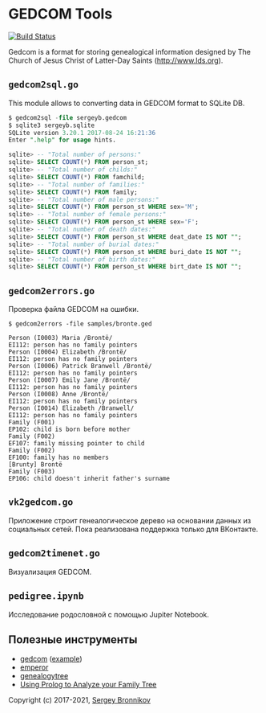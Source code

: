 # GEDCOM Tools

[![Build
Status](https://travis-ci.org/ligurio/gedcom-tools.svg?branch=master)](https://travis-ci.org/ligurio/gedcom-tools)

Gedcom is a format for storing genealogical information designed by The Church
of Jesus Christ of Latter-Day Saints (http://www.lds.org).

## `gedcom2sql.go`

This module allows to converting data in GEDCOM format to SQLite DB.

```sql
$ gedcom2sql -file sergeyb.gedcom
$ sqlite3 sergeyb.sqlite
SQLite version 3.20.1 2017-08-24 16:21:36
Enter ".help" for usage hints.

sqlite> -- "Total number of persons:"
sqlite> SELECT COUNT(*) FROM person_st;
sqlite> -- "Total number of childs:"
sqlite> SELECT COUNT(*) FROM famchild;
sqlite> -- "Total number of families:"
sqlite> SELECT COUNT(*) FROM family;
sqlite> -- "Total number of male persons:"
sqlite> SELECT COUNT(*) FROM person_st WHERE sex='M';
sqlite> -- "Total number of female persons:"
sqlite> SELECT COUNT(*) FROM person_st WHERE sex='F';
sqlite> -- "Total number of death dates:"
sqlite> SELECT COUNT(*) FROM person_st WHERE deat_date IS NOT "";
sqlite> -- "Total number of burial dates:"
sqlite> SELECT COUNT(*) FROM person_st WHERE buri_date IS NOT "";
sqlite> -- "Total number of birth dates:"
sqlite> SELECT COUNT(*) FROM person_st WHERE birt_date IS NOT "";
```

## `gedcom2errors.go`

Проверка файла GEDCOM на ошибки.

```
$ gedcom2errors -file samples/bronte.ged

Person (I0003) Maria /Brontë/
EI112: person has no family pointers
Person (I0004) Elizabeth /Brontë/
EI112: person has no family pointers
Person (I0006) Patrick Branwell /Brontë/
EI112: person has no family pointers
Person (I0007) Emily Jane /Brontë/
EI112: person has no family pointers
Person (I0008) Anne /Brontë/
EI112: person has no family pointers
Person (I0014) Elizabeth /Branwell/
EI112: person has no family pointers
Family (F001)
EP102: child is born before mother
Family (F002)
EF107: family missing pointer to child
Family (F002)
EF100: family has no members
[Brunty] Brontë
Family (F003)
EP106: child doesn't inherit father's surname
```

## `vk2gedcom.go`

Приложение строит генеалогическое дерево на основании данных из социальных
сетей. Пока реализована поддержка только для ВКонтакте.

## `gedcom2timenet.go`

Визуализация GEDCOM.

## `pedigree.ipynb`

Исследование родословной с помощью Jupiter Notebook.

## Полезные инструменты

- [gedcom](https://github.com/elliotchance/gedcom/) ([example](https://gedcom.app/royals/places.html))
- [emperor](https://github.com/bencrowder/emperor)
- [genealogytree](https://www.ctan.org/pkg/genealogytree)
- [Using Prolog to Analyze your Family Tree](https://gramps-project.org/blog/2015/05/using-prolog-to-analyze-your-family-tree/)

Copyright (c) 2017-2021, [Sergey Bronnikov](https://bronevichok.ru/)
